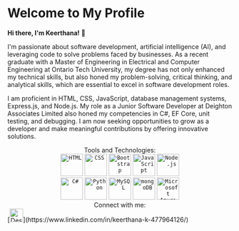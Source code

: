 # Welcome to My Profile

**Hi there, I'm Keerthana!** 👋


I'm passionate about software development, artificial intelligence (AI), and leveraging code to solve problems faced by businesses. As a recent graduate with a Master of Engineering in Electrical and Computer Engineering at Ontario Tech University, my degree has not only enhanced my technical skills, but also honed my problem-solving, critical thinking, and analytical skills, which are essential to excel in software development roles. 

I am proficient in HTML, CSS, JavaScript, database management systems, Express.js, and Node.js. My role as a Junior Software Developer at Deighton Associates Limited also honed my competencies in C#, EF Core, unit testing, and debugging. I am now seeking opportunities to grow as a developer and make meaningful contributions by offering innovative solutions.

<div align="center">Tools and Technologies: </div> 

<div align="center">
	<code><img width="50" src="https://user-images.githubusercontent.com/25181517/192158954-f88b5814-d510-4564-b285-dff7d6400dad.png" alt="HTML" title="HTML"/></code>
	<code><img width="50" src="https://user-images.githubusercontent.com/25181517/183898674-75a4a1b1-f960-4ea9-abcb-637170a00a75.png" alt="CSS" title="CSS"/></code>
	<code><img width="50" src="https://user-images.githubusercontent.com/25181517/183898054-b3d693d4-dafb-4808-a509-bab54cf5de34.png" alt="Bootstrap" title="Bootstrap"/></code>
	<code><img width="50" src="https://user-images.githubusercontent.com/25181517/117447155-6a868a00-af3d-11eb-9cfe-245df15c9f3f.png" alt="JavaScript" title="JavaScript"/></code>
	<code><img width="50" src="https://user-images.githubusercontent.com/25181517/183568594-85e280a7-0d7e-4d1a-9028-c8c2209e073c.png" alt="Node.js" title="Node.js"/></code>
</div>

<div align="center">
	<code><img width="50" src="https://user-images.githubusercontent.com/25181517/121405384-444d7300-c95d-11eb-959f-913020d3bf90.png" alt="C#" title="C#"/></code>
	<code><img width="50" src="https://user-images.githubusercontent.com/25181517/183423507-c056a6f9-1ba8-4312-a350-19bcbc5a8697.png" alt="Python" title="Python"/></code>
	<code><img width="50" src="https://user-images.githubusercontent.com/25181517/183896128-ec99105a-ec1a-4d85-b08b-1aa1620b2046.png" alt="MySQL" title="MySQL"/></code>
	<code><img width="50" src="https://user-images.githubusercontent.com/25181517/182884177-d48a8579-2cd0-447a-b9a6-ffc7cb02560e.png" alt="mongoDB" title="mongoDB"/></code>
	<code><img width="50" src="https://user-images.githubusercontent.com/25181517/183911544-95ad6ba7-09bf-4040-ac44-0adafedb9616.png" alt="Microsoft Azure" title="Microsoft Azure"/></code>
</div>

<div align="center">Connect with me: </div>
[<img src="https://github.com/user-attachments/assets/949211a5-36fd-4e91-94c9-680a8edc6224" alt="Description" width="30"/>](https://www.linkedin.com/in/keerthana-k-477964126/)


<!--
![Profile view counter on GitHub](https://komarev.com/ghpvc/?username=VKeerthana3)

Most Used Languages:
[![Top Langs](https://github-readme-stats.vercel.app/api/top-langs/?username=VKeerthana3)](https://github.com/VKeerthana3/github-readme-stats)
**VKeerthana3/VKeerthana3** is a ✨ _special_ ✨ repository because its `README.md` (this file) appears on your GitHub profile.

Here are some ideas to get you started:

- 🔭 I’m currently working on ...
- 🌱 I’m currently learning ...
- 👯 I’m looking to collaborate on ...
- 🤔 I’m looking for help with ...
- 💬 Ask me about ...
- 📫 How to reach me: ...
- 😄 Pronouns: ...
- ⚡ Fun fact: ...
-->
